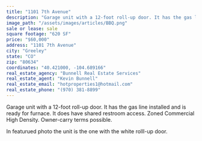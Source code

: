 ```yaml
---
title: "1101 7th Avenue"
description: "Garage unit with a 12-foot roll-up door. It has the gas line installed and is ready for furnace. It does have shared restroom access. Zoned Commercial High Density. Owner-carry terms possible."
image_path: "/assets/images/articles/BBQ.png"
sale or lease: sale
square footage: "620 SF"
price: "$60,000"
address: "1101 7th Avenue"
city: "Greeley"
state: "CO"
zip: "80634"
coordinates: "40.421000, -104.689166"
real_estate_agency: "Bunnell Real Estate Services"
real_estate_agent: "Kevin Bunnell"
real_estate_email: "hotproperties1@hotmail.com"
real_estate_phone: "(970) 381-8899"
---
```


Garage unit with a 12-foot roll-up door. It has the gas line installed and is ready for furnace. It does have shared restroom access. Zoned Commercial High Density. Owner-carry terms possible.

In featurued photo the unit is the one with the white rolll-up door.